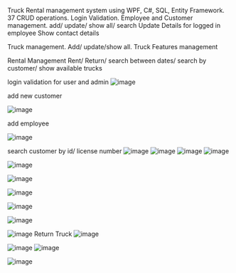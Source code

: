 Truck Rental management system  using WPF, C#, SQL, Entity Framework.
37 CRUD operations.
Login Validation.
Employee and Customer management.
add/ update/ show all/ search 
Update Details for logged in employee
Show contact details

Truck management.
Add/ update/show all.
Truck Features management

Rental Management
Rent/ Return/ search between dates/ search by customer/ show available trucks


login validation for user and admin
![image](https://user-images.githubusercontent.com/81549043/171828868-e7d9d8c1-981a-4c4d-9828-ccd4a5539905.png)

add new customer

![image](https://user-images.githubusercontent.com/81549043/171828987-6c79e302-da3d-486a-9b27-c3b61a46f8d1.png)

add employee

![image](https://user-images.githubusercontent.com/81549043/171829055-9ecaebd9-a418-4296-9120-dcfb4eecae37.png)

search customer by id/ license number
![image](https://user-images.githubusercontent.com/81549043/171829114-29d52125-886c-4bd3-ba92-260acaeadcc1.png) ![image](https://user-images.githubusercontent.com/81549043/171829194-021b6080-755f-4e25-85b2-c5f54fac7e03.png)
![image](https://user-images.githubusercontent.com/81549043/171829254-0544cd2b-cd4d-4eb5-acd0-7109e6a2c6e6.png)
![image](https://user-images.githubusercontent.com/81549043/171829353-e584b3fe-7706-45bc-95f0-f7fed6e44878.png)

![image](https://user-images.githubusercontent.com/81549043/171830172-cbc00498-70de-4c7d-9ddb-4cbb4b89251d.png)

![image](https://user-images.githubusercontent.com/81549043/171829465-fc358230-a109-47fa-ad6b-ac756bea9c8e.png) 

![image](https://user-images.githubusercontent.com/81549043/171829580-5f3b31a2-e0a9-43f3-9cc6-6d11b89aca0b.png)

![image](https://user-images.githubusercontent.com/81549043/171829682-961a2e81-a261-4047-87a0-2ccf1e17c16b.png)

![image](https://user-images.githubusercontent.com/81549043/171829750-c8ab74ec-04be-4ada-aee7-41b5d74126e9.png)

![image](https://user-images.githubusercontent.com/81549043/171829868-252f046b-6c45-46df-95b5-bcaabeb6d13f.png)
Return Truck
![image](https://user-images.githubusercontent.com/81549043/171829937-6426e9b9-2b08-401d-b25d-0ced53ab0973.png)

![image](https://user-images.githubusercontent.com/81549043/171830014-fe4181fe-195d-4a3a-b2ee-928f2058f1e1.png) ![image](https://user-images.githubusercontent.com/81549043/171830337-278408dd-c022-484d-8351-6097cc8cb178.png)

![image](https://user-images.githubusercontent.com/81549043/171830074-47f7b02a-14ea-4c30-9f0a-b2ab7c352b75.png)







